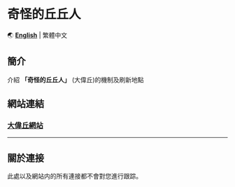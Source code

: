 # 奇怪的丘丘人

🌏 **[English](README_en.md)** | 繁體中文

## 簡介
介紹 **「奇怪的丘丘人」** (大偉丘)的機制及刷新地點  
  
## 網站連結
### [大偉丘網站](https://thc282.github.io/SpHilichurl/web/index.html "大偉丘網站")

----------
## 關於連接
此處以及網站内的所有連接都不會對您進行跟踪。

